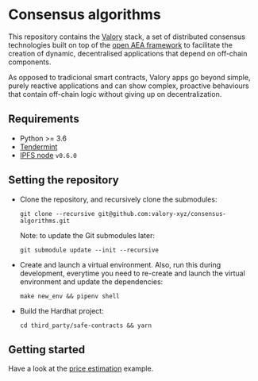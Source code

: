 # Consensus algorithms

This repository contains the [Valory](https://www.valory.xyz/) stack, a set of distributed consensus
technologies built on top of the [open AEA framework](https://github.com/valory-xyz/open-aea) to facilitate the creation of dynamic, decentralised applications that depend on off-chain components.

As opposed to tradicional smart contracts, Valory apps go beyond simple, purely reactive applications and can show complex, proactive behaviours that contain off-chain logic without giving up on decentralization.


## Requirements

- Python >= 3.6
- [Tendermint](https://docs.tendermint.com/master/introduction/install.html)
- [IPFS node](https://docs.ipfs.io/install/command-line/#official-distributions) `v0.6.0`


## Setting the repository

- Clone the repository, and recursively clone the submodules:

      git clone --recursive git@github.com:valory-xyz/consensus-algorithms.git

  Note: to update the Git submodules later:

      git submodule update --init --recursive

- Create and launch a virtual environment. Also, run this during development, everytime you need to re-create and launch the virtual environment and update the dependencies:

      make new_env && pipenv shell


- Build the Hardhat project:

      cd third_party/safe-contracts && yarn


## Getting started

Have a look at the [price estimation](https://github.com/valory-xyz/consensus-algorithms/tree/main/examples/price_estimation) example.